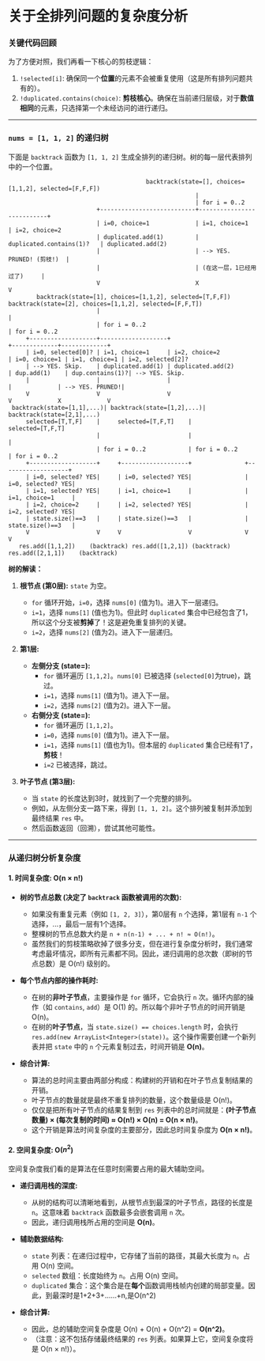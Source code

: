 # 关于全排列问题的复杂度分析
### 关键代码回顾

为了方便对照，我们再看一下核心的剪枝逻辑：

1.  `!selected[i]`: 确保同一个**位置**的元素不会被重复使用（这是所有排列问题共有的）。
2.  `!duplicated.contains(choice)`: **剪枝核心**。确保在当前递归层级，对于**数值相同**的元素，只选择第一个未经访问的进行递归。

---

### `nums = [1, 1, 2]` 的递归树

下面是 `backtrack` 函数为 `[1, 1, 2]` 生成全排列的递归树。树的每一层代表排列中的一个位置。

```
                                       backtrack(state=[], choices=[1,1,2], selected=[F,F,F])
                                                     |
                                                     | for i = 0..2
                         +---------------------------+---------------------------+
                         | i=0, choice=1             | i=1, choice=1             | i=2, choice=2
                         | duplicated.add(1)         | duplicated.contains(1)?   | duplicated.add(2)
                         |                           | --> YES. PRUNED! (剪枝!)  |
                         |                           | (在这一层，1已经用过了)     |
                         V                           X                           V
        backtrack(state=[1], choices=[1,1,2], selected=[T,F,F])      backtrack(state=[2], choices=[1,1,2], selected=[F,F,T])
                         |                                                           |
                         | for i = 0..2                                              | for i = 0..2
     +-------------------+-------------------+                         +-------------+-------------+
     | i=0, selected[0]? | i=1, choice=1     | i=2, choice=2           | i=0, choice=1 | i=1, choice=1 | i=2, selected[2]?
     | --> YES. Skip.    | duplicated.add(1) | duplicated.add(2)       | dup.add(1)    | dup.contains(1)?| --> YES. Skip.
     |                   |                   |                         |             | --> YES. PRUNED!|
     V                   V                   V                         V             X             V
 backtrack(state=[1,1],...)| backtrack(state=[1,2],...)|           backtrack(state=[2,1],...)
     selected=[T,T,F]    |     selected=[T,F,T]    |               selected=[T,F,T]
                         |                         |                               |
                         | for i = 0..2            | for i = 0..2                  | for i = 0..2
     +-------------------+     +-------------------+               +-------------------+
     | i=0, selected? YES|     | i=0, selected? YES|               | i=0, selected? YES|
     | i=1, selected? YES|     | i=1, choice=1     |               | i=1, choice=1     |
     | i=2, choice=2     |     | i=2, selected? YES|               | i=2, selected? YES|
     | state.size()==3   |     | state.size()==3   |               | state.size()==3   |
     V                   V     V                   V               V                   V
   res.add([1,1,2])    (backtrack) res.add([1,2,1]) (backtrack)   res.add([2,1,1])    (backtrack) 
   ```





**树的解读：**

1.  **根节点 (第0层):** `state` 为空。
    *   `for` 循环开始，`i=0`，选择 `nums[0]` (值为1)。进入下一层递归。
    *   `i=1`，选择 `nums[1]` (值也为1)。但此时 `duplicated` 集合中已经包含了1，所以这个分支被**剪掉**了！这是避免重复排列的关键。
    *   `i=2`，选择 `nums[2]` (值为2)。进入下一层递归。

2.  **第1层:**
    *   **左侧分支 (state=):**
        *   `for` 循环遍历 `[1,1,2]`。`nums[0]` 已被选择 (`selected[0]`为true)，跳过。
        *   `i=1`，选择 `nums[1]` (值为1)。进入下一层。
        *   `i=2`，选择 `nums[2]` (值为2)。进入下一层。
    *   **右侧分支 (state=):**
        *   `for` 循环遍历 `[1,1,2]`。
        *   `i=0`，选择 `nums[0]` (值为1)。进入下一层。
        *   `i=1`，选择 `nums[1]` (值也为1)。但本层的 `duplicated` 集合已经有1了，**剪枝**！
        *   `i=2` 已被选择，跳过。

3.  **叶子节点 (第3层):**
    *   当 `state` 的长度达到3时，就找到了一个完整的排列。
    *   例如，从左侧分支一路下来，得到 `[1, 1, 2]`。这个排列被复制并添加到最终结果 `res` 中。
    *   然后函数返回（回溯），尝试其他可能性。

---

### 从递归树分析复杂度

#### 1. 时间复杂度: O(n × n!)

*   **树的节点总数 (决定了 `backtrack` 函数被调用的次数):**
    *   如果没有重复元素（例如 `[1, 2, 3]`），第0层有 `n` 个选择，第1层有 `n-1` 个选择，...，最后一层有1个选择。
    *   整棵树的节点总数大约是 `n + n(n-1) + ... + n! ≈ O(n!)`。
    *   虽然我们的剪枝策略砍掉了很多分支，但在进行复杂度分析时，我们通常考虑最坏情况，即所有元素都不同。因此，递归调用的总次数（即树的节点总数）是 O(n!) 级别的。

*   **每个节点内部的操作耗时:**
    *   在树的**非叶子节点**，主要操作是 `for` 循环，它会执行 `n` 次。循环内部的操作（如 `contains`, `add`）是 O(1) 的。所以每个非叶子节点的时间开销是 O(n)。
    *   在树的**叶子节点**，当 `state.size() == choices.length` 时，会执行 `res.add(new ArrayList<Integer>(state))`。这个操作需要创建一个新列表并把 `state` 中的 `n` 个元素复制过去，时间开销是 **O(n)**。

*   **综合计算:**
    *   算法的总时间主要由两部分构成：构建树的开销和在叶子节点复制结果的开销。
    *   叶子节点的数量就是最终不重复排列的数量，这个数量级是 O(n!)。
    *   仅仅是把所有叶子节点的结果复制到 `res` 列表中的总时间就是：**(叶子节点数量) × (每次复制的时间) ≈ O(n!) × O(n) = O(n × n!)**。
    *   这个开销是算法时间复杂度的主要部分，因此总时间复杂度为 **O(n × n!)**。

#### 2. 空间复杂度: O($n^2$)

空间复杂度我们看的是算法在任意时刻需要占用的最大辅助空间。

*   **递归调用栈的深度:**
    *   从树的结构可以清晰地看到，从根节点到最深的叶子节点，路径的长度是 `n`。这意味着 `backtrack` 函数最多会嵌套调用 `n` 次。
    *   因此，递归调用栈所占用的空间是 **O(n)**。

*   **辅助数据结构:**
    *   `state` 列表：在递归过程中，它存储了当前的路径，其最大长度为 `n`。占用 O(n) 空间。
    *   `selected` 数组：长度始终为 `n`。占用 O(n) 空间。
    *   `duplicated` 集合：这个集合是在**每个**函数调用栈帧内创建的局部变量。因此，到最深时是1+2+3+……+n,是O(n^2)
    
*   **综合计算:**
    *   因此，总的辅助空间复杂度是 O(n) + O(n) + O(n^2) = **O(n^2)**。
    *   （注意：这不包括存储最终结果的 `res` 列表。如果算上它，空间复杂度将是 O(n × n!)）。

